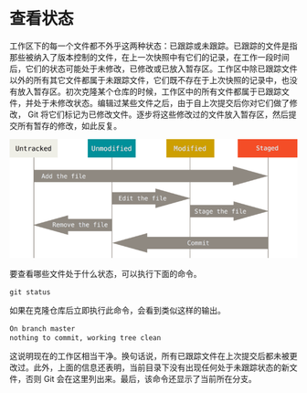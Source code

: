 # 查看状态

工作区下的每一个文件都不外乎这两种状态：已跟踪或未跟踪。已跟踪的文件是指那些被纳入了版本控制的文件，在上一次快照中有它们的记录，在工作一段时间后，它们的状态可能处于未修改，已修改或已放入暂存区。工作区中除已跟踪文件以外的所有其它文件都属于未跟踪文件，它们既不存在于上次快照的记录中，也没有放入暂存区。初次克隆某个仓库的时候，工作区中的所有文件都属于已跟踪文件，并处于未修改状态。编辑过某些文件之后，由于自上次提交后你对它们做了修改， Git 将它们标记为已修改文件。逐步将这些修改过的文件放入暂存区，然后提交所有暂存的修改，如此反复。

![生命周期](./生命周期.png)

要查看哪些文件处于什么状态，可以执行下面的命令。

```
git status
```

如果在克隆仓库后立即执行此命令，会看到类似这样的输出。

```
On branch master
nothing to commit, working tree clean
```

这说明现在的工作区相当干净。换句话说，所有已跟踪文件在上次提交后都未被更改过。此外，上面的信息还表明，当前目录下没有出现任何处于未跟踪状态的新文件，否则 Git 会在这里列出来。最后，该命令还显示了当前所在分支。
